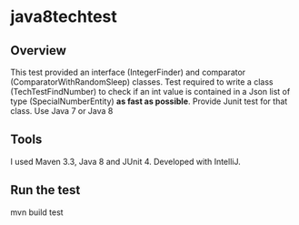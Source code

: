 # java8techtest
## Overview
This test provided an interface (IntegerFinder) and comparator (ComparatorWithRandomSleep) classes.
Test required to write a class (TechTestFindNumber) to check if an int value is contained in a Json list of type (SpecialNumberEntity) **as fast as possible**.
Provide Junit test for that class.
Use Java 7 or Java 8
## Tools
I used Maven 3.3, Java 8 and JUnit 4. Developed with IntelliJ.
## Run the test
mvn build test

